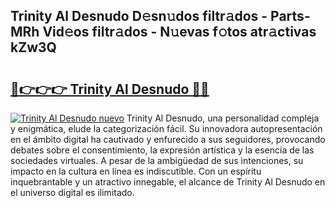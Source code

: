 ## Trinity Al Desnudo D𝚎sn𝚞dos filtr𝚊dos - Parts-MRh Vid𝚎os filtr𝚊dos - N𝚞evas f𝚘tos atr𝚊ctivas kZw3Q

# <h2><a href="http://mb04d0.tromn.icu/?c=Trinity+Al+Desnudo">🔗👉👉👉 Trinity Al Desnudo 🔗🔗</a></h2>

[![Trinity Al Desnudo nuevo](https://i.imgur.com/pEAQMta.gif)](http://mb04d0.tromn.icu/?c=Trinity+Al+Desnudo)
Trinity Al Desnudo, una personalidad compleja y enigmática, elude la categorización fácil. Su innovadora autopresentación en el ámbito digital ha cautivado y enfurecido a sus seguidores, provocando debates sobre el consentimiento, la expresión artística y la esencia de las sociedades virtuales. A pesar de la ambigüedad de sus intenciones, su impacto en la cultura en línea es indiscutible. Con un espíritu inquebrantable y un atractivo innegable, el alcance de Trinity Al Desnudo en el universo digital es ilimitado.
